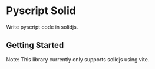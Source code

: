 # Pyscript Solid
Write pyscript code in solidjs.

## Getting Started
Note: This library currently only supports solidjs using vite.

